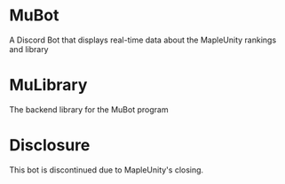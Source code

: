 # MuBot
A Discord Bot that displays real-time data about the MapleUnity rankings and library

# MuLibrary
The backend library for the MuBot program

# Disclosure
This bot is discontinued due to MapleUnity's closing.
